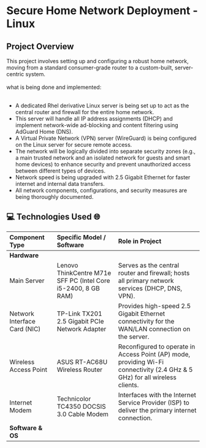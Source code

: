 <h1>Secure Home Network Deployment - Linux</h1>

<h2>Project Overview</h2>
This project involves setting up and configuring a robust home network, moving from a standard consumer-grade router to a custom-built, server-centric system.<br>
<br>
what is being done and implemented:<br>
<br>

  - A dedicated Rhel derivative Linux server is being set up to act as the central router and firewall for the entire home network.
  - This server will handle all IP address assignments (DHCP) and implement network-wide ad-blocking and content filtering using AdGuard Home (DNS).
  - A Virtual Private Network (VPN) server (WireGuard) is being configured on the Linux server for secure remote access.
  - The network will be logically divided into separate security zones (e.g., a main trusted network and an isolated network for guests and smart home devices) to enhance security and prevent unauthorized access between different types of devices.
  - Network speed is being upgraded with 2.5 Gigabit Ethernet for faster internet and internal data transfers.
  - All network components, configurations, and security measures are being thoroughly documented.

  <h2>💻 Technologies Used 🌐</h2>

| Component Type | Specific Model / Software | Role in Project |
| :------------------------- | :------------------------------------------------------------- | :-------------------------------------------------------------------------------------------------------------------------------------------------------------------------- |
| **Hardware** |
| Main Server | Lenovo ThinkCentre M71e SFF PC (Intel Core i5-2400, 8 GB RAM) | Serves as the central router and firewall; hosts all primary network services (DHCP, DNS, VPN). |
| Network Interface Card (NIC) | TP-Link TX201 2.5 Gigabit PCIe Network Adapter | Provides high-speed 2.5 Gigabit Ethernet connectivity for the WAN/LAN connection on the server. | 
| Wireless Access Point | ASUS RT-AC68U Wireless Router | Reconfigured to operate in Access Point (AP) mode, providing Wi-Fi connectivity (2.4 GHz & 5 GHz) for all wireless clients. |
| Internet Modem | Technicolor TC4350 DOCSIS 3.0 Cable Modem | Interfaces with the Internet Service Provider (ISP) to deliver the primary internet connection. |    
| **Software & OS** |   

    
    
